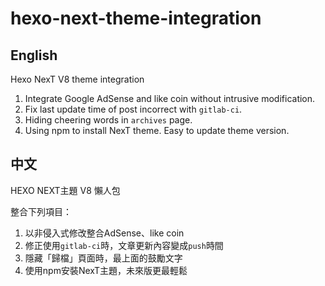 # hexo-next-theme-integration

## English
Hexo NexT V8 theme integration
1. Integrate Google AdSense and like coin without intrusive modification. 
2. Fix last update time of post incorrect with `gitlab-ci`.
3. Hiding cheering words in `archives` page.
4. Using npm to install NexT theme. Easy to update theme version.

## 中文
HEXO NEXT主題 V8 懶人包

整合下列項目：
1. 以非侵入式修改整合AdSense、like coin
2. 修正使用`gitlab-ci`時，文章更新內容變成`push`時間
3. 隱藏「歸檔」頁面時，最上面的鼓勵文字
4. 使用npm安裝NexT主題，未來版更最輕鬆